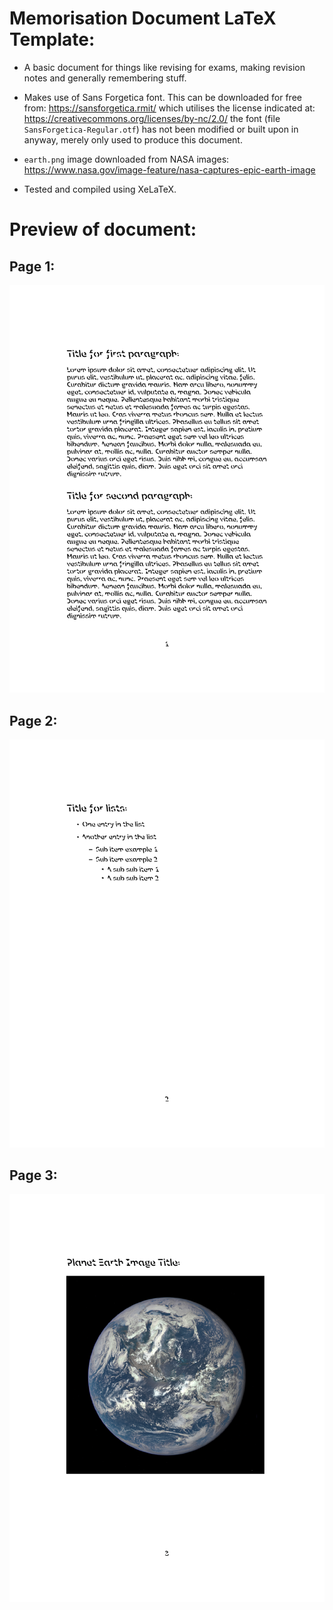 # Memorisation Document LaTeX Template:


- A basic document for things like revising for exams, making revision notes and generally remembering stuff.

- Makes use of Sans Forgetica font. This can be downloaded for free from: https://sansforgetica.rmit/ which utilises the license indicated at: https://creativecommons.org/licenses/by-nc/2.0/ the font (file `SansForgetica-Regular.otf`) has not been modified or built upon in anyway, merely only used to produce this document.

- `earth.png` image downloaded from NASA images: https://www.nasa.gov/image-feature/nasa-captures-epic-earth-image

- Tested and compiled using XeLaTeX.


# Preview of document:


## Page 1:
![Page1](page1.png)


## Page 2:
![Page2](page2.png)

## Page 3:
![Page3](page3.png)